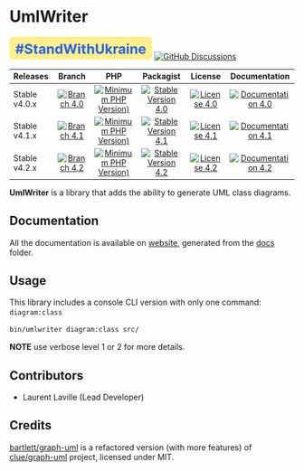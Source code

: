 <!-- markdownlint-disable MD013 -->
# UmlWriter

[![StandWithUkraine](https://raw.githubusercontent.com/vshymanskyy/StandWithUkraine/main/badges/StandWithUkraine.svg)](https://github.com/vshymanskyy/StandWithUkraine/blob/main/docs/README.md)
[![GitHub Discussions](https://img.shields.io/github/discussions/llaville/umlwriter)](https://github.com/llaville/umlwriter/discussions)

| Releases      |                   Branch                    |                              PHP                              |                         Packagist                         |                    License                     |                          Documentation                           |
|:--------------|:-------------------------------------------:|:-------------------------------------------------------------:|:---------------------------------------------------------:|:----------------------------------------------:|:----------------------------------------------------------------:|
| Stable v4.0.x | [![Branch 4.0][Branch_40x-img]][Branch_40x] | [![Minimum PHP Version)][PHPVersion_40x-img]][PHPVersion_40x] | [![Stable Version 4.0][Packagist_40x-img]][Packagist_40x] | [![License 4.0][License_40x-img]][License_40x] | [![Documentation 4.0][Documentation_40x-img]][Documentation_40x] |
| Stable v4.1.x | [![Branch 4.1][Branch_41x-img]][Branch_41x] | [![Minimum PHP Version)][PHPVersion_41x-img]][PHPVersion_41x] | [![Stable Version 4.1][Packagist_41x-img]][Packagist_41x] | [![License 4.1][License_41x-img]][License_41x] | [![Documentation 4.1][Documentation_41x-img]][Documentation_41x] |
| Stable v4.2.x | [![Branch 4.2][Branch_42x-img]][Branch_42x] | [![Minimum PHP Version)][PHPVersion_42x-img]][PHPVersion_42x] | [![Stable Version 4.2][Packagist_42x-img]][Packagist_42x] | [![License 4.2][License_42x-img]][License_42x] | [![Documentation 4.2][Documentation_42x-img]][Documentation_42x] |

[Branch_40x-img]: https://img.shields.io/badge/branch-4.0-orange
[Branch_40x]: https://github.com/llaville/umlwriter/tree/4.0
[PHPVersion_40x-img]: https://img.shields.io/packagist/php-v/bartlett/umlwriter/4.0.0
[PHPVersion_40x]: https://www.php.net/supported-versions.php
[Packagist_40x-img]: https://img.shields.io/badge/packagist-v4.0.1-blue
[Packagist_40x]: https://packagist.org/packages/bartlett/umlwriter
[License_40x-img]: https://img.shields.io/packagist/l/bartlett/umlwriter
[License_40x]: https://github.com/llaville/umlwriter/blob/4.0/LICENSE
[Documentation_40x-img]: https://img.shields.io/badge/documentation-v4.0-green
[Documentation_40x]: https://github.com/llaville/umlwriter/tree/4.0/docs

[Branch_41x-img]: https://img.shields.io/badge/branch-4.1-orange
[Branch_41x]: https://github.com/llaville/umlwriter/tree/4.1
[PHPVersion_41x-img]: https://img.shields.io/packagist/php-v/bartlett/umlwriter/4.1.0
[PHPVersion_41x]: https://www.php.net/supported-versions.php
[Packagist_41x-img]: https://img.shields.io/badge/packagist-v4.1.0-blue
[Packagist_41x]: https://packagist.org/packages/bartlett/umlwriter
[License_41x-img]: https://img.shields.io/packagist/l/bartlett/umlwriter
[License_41x]: https://github.com/llaville/umlwriter/blob/4.1/LICENSE
[Documentation_41x-img]: https://img.shields.io/badge/documentation-v4.1-green
[Documentation_41x]: https://github.com/llaville/umlwriter/tree/4.1/docs

[Branch_42x-img]: https://img.shields.io/badge/branch-4.2-orange
[Branch_42x]: https://github.com/llaville/umlwriter/tree/4.2
[PHPVersion_42x-img]: https://img.shields.io/packagist/php-v/bartlett/umlwriter/4.2.1
[PHPVersion_42x]: https://www.php.net/supported-versions.php
[Packagist_42x-img]: https://img.shields.io/badge/packagist-v4.2.1-blue
[Packagist_42x]: https://packagist.org/packages/bartlett/umlwriter
[License_42x-img]: https://img.shields.io/packagist/l/bartlett/umlwriter
[License_42x]: https://github.com/llaville/umlwriter/blob/4.2/LICENSE
[Documentation_42x-img]: https://img.shields.io/badge/documentation-v4.2-green
[Documentation_42x]: https://github.com/llaville/umlwriter/tree/4.2/docs

**UmlWriter** is a library that adds the ability to generate UML class diagrams.

## Documentation

All the documentation is available on [website](https://llaville.github.io/umlwriter/4.2),
generated from the [docs](https://github.com/llaville/umlwriter/tree/4.2/docs) folder.

## Usage

This library includes a console CLI version with only one command: `diagram:class`

```bash
bin/umlwriter diagram:class src/
```

**NOTE** use verbose level 1 or 2 for more details.

## Contributors

- Laurent Laville (Lead Developer)

## Credits

[bartlett/graph-uml](https://github.com/llaville/graph-uml) is a refactored version (with more features) of [clue/graph-uml](https://github.com/clue/graph-uml) project, licensed under MIT.
